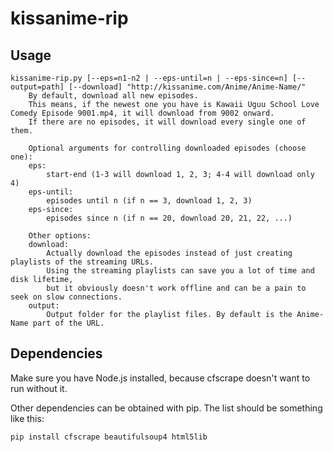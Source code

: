 # kissanime-rip
## Usage
    kissanime-rip.py [--eps=n1-n2 | --eps-until=n | --eps-since=n] [--output=path] [--download] "http://kissanime.com/Anime/Anime-Name/"
        By default, download all new episodes.
        This means, if the newest one you have is Kawaii Uguu School Love Comedy Episode 9001.mp4, it will download from 9002 onward.
        If there are no episodes, it will download every single one of them.

        Optional arguments for controlling downloaded episodes (choose one):
        eps:
            start-end (1-3 will download 1, 2, 3; 4-4 will download only 4)
        eps-until:
            episodes until n (if n == 3, download 1, 2, 3)
        eps-since:
            episodes since n (if n == 20, download 20, 21, 22, ...)

        Other options:
        download:
            Actually download the episodes instead of just creating playlists of the streaming URLs.
            Using the streaming playlists can save you a lot of time and disk lifetime,
            but it obviously doesn't work offline and can be a pain to seek on slow connections.
        output:
            Output folder for the playlist files. By default is the Anime-Name part of the URL.

## Dependencies
Make sure you have Node.js installed, because cfscrape doesn't want to run without it.

Other dependencies can be obtained with pip. The list should be something like this:

    pip install cfscrape beautifulsoup4 html5lib
